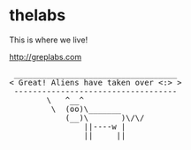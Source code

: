 thelabs
=======

This is where we live!

http://greplabs.com

<pre> ___________________________________
&lt; Great! Aliens have taken over &lt;:&gt; &gt;
 -----------------------------------
        \   ^__^
         \  (oo)\_______
            (__)\       )\/\/
                ||----w |
                ||     ||

</pre>
